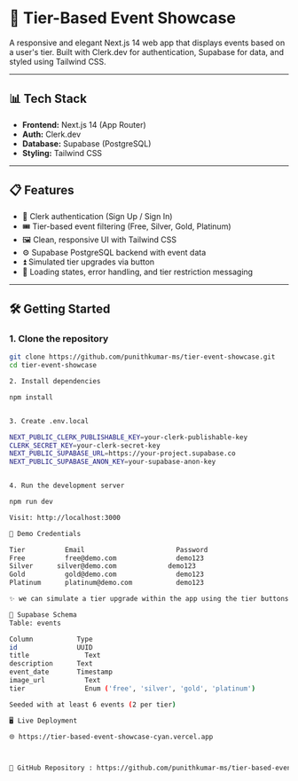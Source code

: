 # 🚀 Tier-Based Event Showcase

A responsive and elegant Next.js 14 web app that displays events based on a user's tier. Built with Clerk.dev for authentication, Supabase for data, and styled using Tailwind CSS.

---

## 📊 Tech Stack

- **Frontend:** Next.js 14 (App Router)
- **Auth:** Clerk.dev
- **Database:** Supabase (PostgreSQL)
- **Styling:** Tailwind CSS

---

## 📋 Features

- 🔐 Clerk authentication (Sign Up / Sign In)
- 🎟️ Tier-based event filtering (Free, Silver, Gold, Platinum)
- 🖼️ Clean, responsive UI with Tailwind CSS
- ⚙️ Supabase PostgreSQL backend with event data
- ⏫ Simulated tier upgrades via button
- 🧠 Loading states, error handling, and tier restriction messaging

---

## 🛠️ Getting Started

### 1. Clone the repository

```bash
git clone https://github.com/punithkumar-ms/tier-event-showcase.git
cd tier-event-showcase

2. Install dependencies

npm install


3. Create .env.local

NEXT_PUBLIC_CLERK_PUBLISHABLE_KEY=your-clerk-publishable-key
CLERK_SECRET_KEY=your-clerk-secret-key
NEXT_PUBLIC_SUPABASE_URL=https://your-project.supabase.co
NEXT_PUBLIC_SUPABASE_ANON_KEY=your-supabase-anon-key


4. Run the development server

npm run dev

Visit: http://localhost:3000

🔐 Demo Credentials

Tier	      Email	                      Password
Free	      free@demo.com	              demo123
Silver	    silver@demo.com	            demo123
Gold	      gold@demo.com	              demo123
Platinum	  platinum@demo.com	          demo123

✨ we can simulate a tier upgrade within the app using the tier buttons in the header.

🧾 Supabase Schema
Table: events

Column	         Type
id	             UUID
title	           Text
description	     Text
event_date	     Timestamp
image_url	       Text
tier	           Enum ('free', 'silver', 'gold', 'platinum')

Seeded with at least 6 events (2 per tier)

🖥️ Live Deployment

🌐 https://tier-based-event-showcase-cyan.vercel.app



📁 GitHub Repository : https://github.com/punithkumar-ms/tier-based-event-showcase
